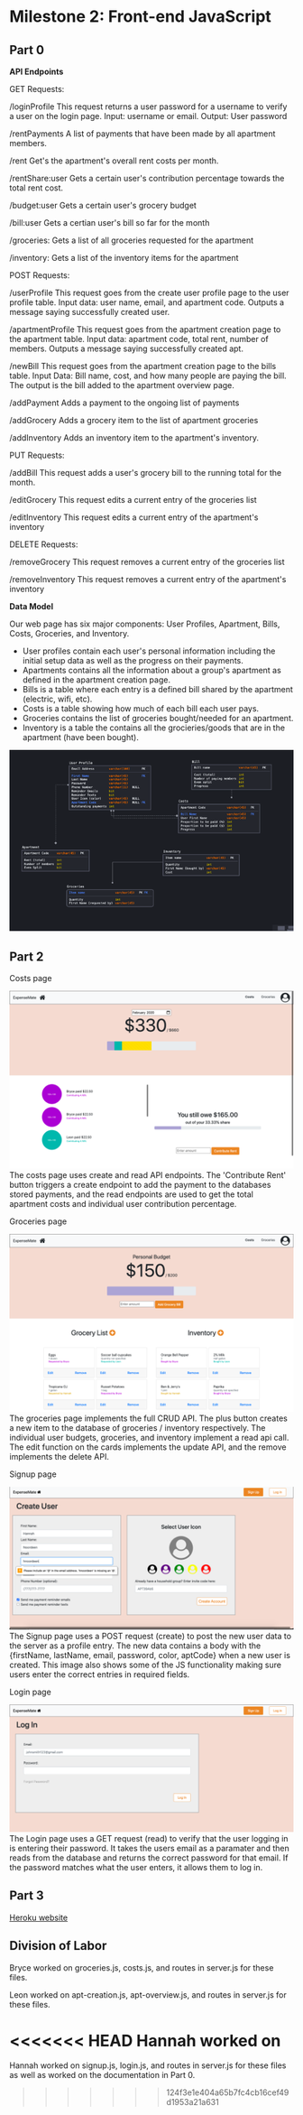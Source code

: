 # Milestone 2: Front-end JavaScript

## Part 0

**API Endpoints**

GET Requests: 

/loginProfile This request returns a user password for a username to verify a user on the login page. Input: username or email. Output: User password

/rentPayments A list of payments that have been made by all apartment members.

/rent Get's the apartment's overall rent costs per month.

/rentShare:user Gets a certain user's contribution percentage towards the total rent cost.

/budget:user Gets a certain user's grocery budget

/bill:user Gets a certian user's bill so far for the month

/groceries: Gets a list of all groceries requested for the apartment

/inventory: Gets a list of the inventory items for the apartment

POST Requests:

/userProfile This request goes from the create user profile page to the user profile table. Input data: user name, email, and apartment code. Outputs a message saying successfully created user.

/apartmentProfile This request goes from the apartment creation page to the apartment table. Input data: apartment code, total rent, number of members. Outputs a message saying successfully created apt.

/newBill This request goes from the apartment creation page to the bills table. Input Data: Bill name, cost, and how many people are paying the bill. The output is the bill added to the apartment overview page.

/addPayment Adds a payment to the ongoing list of payments

/addGrocery Adds a grocery item to the list of apartment groceries

/addInventory Adds an inventory item to the apartment's inventory.

PUT Requests:

/addBill This request adds a user's grocery bill to the running total for the month.

/editGrocery This request edits a current entry of the groceries list

/editInventory This request edits a current entry of the apartment's inventory

DELETE Requests:

/removeGrocery This request removes a current entry of the groceries list

/removeInventory This request removes a current entry of the apartment's inventory


**Data Model**

Our web page has six major components: User Profiles, Apartment, Bills, Costs, Groceries, and Inventory. 

*  User profiles contain each user's personal information including the  initial setup data as well as the progress on their payments. 
*  Apartments contains all the information about a group's apartment as defined in the apartment creation page. 
*  Bills is a table where each entry is a defined bill shared by the apartment (electric, wifi, etc). 
*  Costs is a table showing how much of each bill each user pays. 
*  Groceries contains the list of groceries bought/needed for an apartment. 
*  Inventory is a table the contains all the grocieries/goods that are in the apartment (have been bought). 

![Data Model](images/data_model.png)

## Part 2
Costs page

![Costs](images/costs.png)
The costs page uses create and read API endpoints. The 'Contribute Rent' button triggers a create endpoint to add the payment to the databases stored payments, and the read endpoints are used to get the total apartment costs and individual user contribution percentage.

Groceries page

![Groceries](images/groceries.png)
The groceries page implements the full CRUD API. The plus button creates a new item to the database of groceries / inventory respectively. The individual user budgets, groceries, and inventory implement a read api call. The edit function on the cards implements the update API, and the remove implements the delete API.

Signup page

![Signup](images/signup.png)
The Signup page uses a POST request (create) to post the new user data to the server as a profile entry. The new data contains a body with the {firstName, lastName, email, password, color, aptCode} when a new user is created. This image also shows some of the JS functionality making sure users enter the correct entries in required fields.

Login page

![Login](images/login.png)
The Login page uses a GET request (read) to verify that the user logging in is entering their password. It takes the users email as a paramater and then reads from the database and returns the correct password for that email. If the password matches what the user enters, it allows them to log in.

## Part 3

[Heroku website](https://cs326-gamma.herokuapp.com/)

## Division of Labor

Bryce worked on groceries.js, costs.js, and routes in server.js for these files.

Leon worked on apt-creation.js, apt-overview.js, and routes in server.js for these files.

<<<<<<< HEAD
Hannah worked on 
=======
Hannah worked on signup.js, login.js, and routes in server.js for these files as well as worked on the documentation in Part 0.
>>>>>>> 124f3e1e404a65b7fc4cb16cef49d1953a21a631
